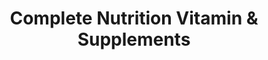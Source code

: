 ---
title: "Complete Nutrition Vitamin & Supplements"
url: /denver/complete-nutrition-vitamin-and-supplements/
shop: supermarket
---
